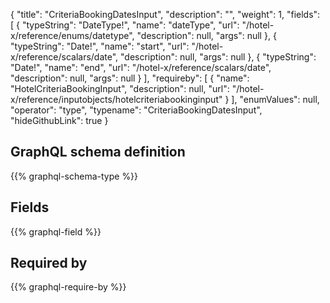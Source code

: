 {
  "title": "CriteriaBookingDatesInput",
  "description": "",
  "weight": 1,
  "fields": [
    {
      "typeString": "DateType!",
      "name": "dateType",
      "url": "/hotel-x/reference/enums/datetype",
      "description": null,
      "args": null
    },
    {
      "typeString": "Date!",
      "name": "start",
      "url": "/hotel-x/reference/scalars/date",
      "description": null,
      "args": null
    },
    {
      "typeString": "Date!",
      "name": "end",
      "url": "/hotel-x/reference/scalars/date",
      "description": null,
      "args": null
    }
  ],
  "requireby": [
    {
      "name": "HotelCriteriaBookingInput",
      "description": null,
      "url": "/hotel-x/reference/inputobjects/hotelcriteriabookinginput"
    }
  ],
  "enumValues": null,
  "operator": "type",
  "typename": "CriteriaBookingDatesInput",
  "hideGithubLink": true
}
## GraphQL schema definition

{{% graphql-schema-type %}}

## Fields

{{% graphql-field %}}

## Required by

{{% graphql-require-by %}}
